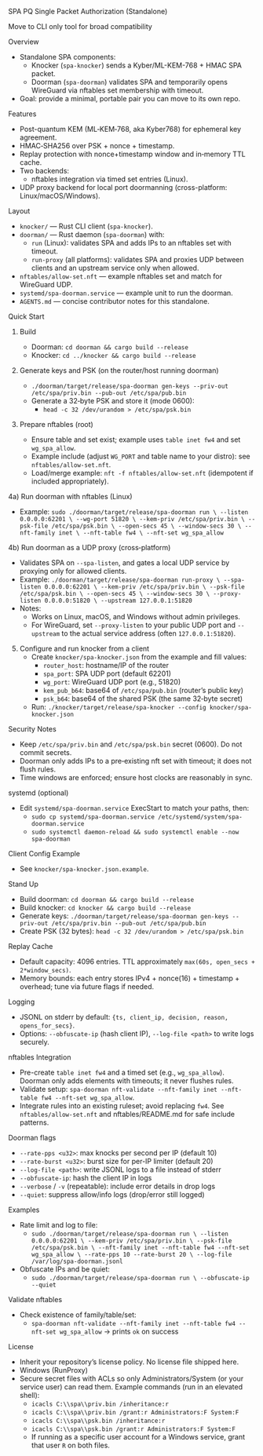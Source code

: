SPA PQ Single Packet Authorization (Standalone)

Move to CLI only tool for broad compatibility

Overview
- Standalone SPA components:
  - Knocker (`spa-knocker`) sends a Kyber/ML-KEM-768 + HMAC SPA packet.
  - Doorman (`spa-doorman`) validates SPA and temporarily opens WireGuard via nftables set membership with timeout.
- Goal: provide a minimal, portable pair you can move to its own repo.

Features
- Post-quantum KEM (ML‑KEM‑768, aka Kyber768) for ephemeral key agreement.
- HMAC‑SHA256 over PSK + nonce + timestamp.
- Replay protection with nonce+timestamp window and in‑memory TTL cache.
- Two backends:
  - nftables integration via timed set entries (Linux).
 - UDP proxy backend for local port doormanning (cross-platform: Linux/macOS/Windows).

Layout
- `knocker/` — Rust CLI client (`spa-knocker`).
- `doorman/` — Rust daemon (`spa-doorman`) with:
  - `run` (Linux): validates SPA and adds IPs to an nftables set with timeout.
  - `run-proxy` (all platforms): validates SPA and proxies UDP between clients and an upstream service only when allowed.
- `nftables/allow-set.nft` — example nftables set and match for WireGuard UDP.
- `systemd/spa-doorman.service` — example unit to run the doorman.
- `AGENTS.md` — concise contributor notes for this standalone.

Quick Start
1) Build
   - Doorman: `cd doorman && cargo build --release`
   - Knocker: `cd ../knocker && cargo build --release`

2) Generate keys and PSK (on the router/host running doorman)
   - `./doorman/target/release/spa-doorman gen-keys --priv-out /etc/spa/priv.bin --pub-out /etc/spa/pub.bin`
   - Generate a 32‑byte PSK and store it (mode 0600):
     - `head -c 32 /dev/urandom > /etc/spa/psk.bin`

3) Prepare nftables (root)
   - Ensure table and set exist; example uses `table inet fw4` and set `wg_spa_allow`.
   - Example include (adjust `WG_PORT` and table name to your distro): see `nftables/allow-set.nft`.
   - Load/merge example: `nft -f nftables/allow-set.nft` (idempotent if included appropriately).

4a) Run doorman with nftables (Linux)
   - Example: `sudo ./doorman/target/release/spa-doorman run \
       --listen 0.0.0.0:62201 \
       --wg-port 51820 \
       --kem-priv /etc/spa/priv.bin \
       --psk-file /etc/spa/psk.bin \
       --open-secs 45 \
       --window-secs 30 \
       --nft-family inet \
       --nft-table fw4 \
       --nft-set wg_spa_allow`

4b) Run doorman as a UDP proxy (cross‑platform)
   - Validates SPA on `--spa-listen`, and gates a local UDP service by proxying only for allowed clients.
   - Example: `./doorman/target/release/spa-doorman run-proxy \
       --spa-listen 0.0.0.0:62201 \
       --kem-priv /etc/spa/priv.bin \
       --psk-file /etc/spa/psk.bin \
       --open-secs 45 \
       --window-secs 30 \
       --proxy-listen 0.0.0.0:51820 \
       --upstream 127.0.0.1:51820`
   - Notes:
     - Works on Linux, macOS, and Windows without admin privileges.
     - For WireGuard, set `--proxy-listen` to your public UDP port and `--upstream` to the actual service address (often `127.0.0.1:51820`).

5) Configure and run knocker from a client
   - Create `knocker/spa-knocker.json` from the example and fill values:
     - `router_host`: hostname/IP of the router
     - `spa_port`: SPA UDP port (default 62201)
     - `wg_port`: WireGuard UDP port (e.g., 51820)
     - `kem_pub_b64`: base64 of `/etc/spa/pub.bin` (router’s public key)
     - `psk_b64`: base64 of the shared PSK (the same 32‑byte secret)
   - Run: `./knocker/target/release/spa-knocker --config knocker/spa-knocker.json`

Security Notes
- Keep `/etc/spa/priv.bin` and `/etc/spa/psk.bin` secret (0600). Do not commit secrets.
- Doorman only adds IPs to a pre‑existing nft set with timeout; it does not flush rules.
- Time windows are enforced; ensure host clocks are reasonably in sync.

systemd (optional)
- Edit `systemd/spa-doorman.service` ExecStart to match your paths, then:
  - `sudo cp systemd/spa-doorman.service /etc/systemd/system/spa-doorman.service`
  - `sudo systemctl daemon-reload && sudo systemctl enable --now spa-doorman`

Client Config Example
- See `knocker/spa-knocker.json.example`.

Stand Up
- Build doorman: `cd doorman && cargo build --release`
- Build knocker: `cd knocker && cargo build --release`
- Generate keys: `./doorman/target/release/spa-doorman gen-keys --priv-out /etc/spa/priv.bin --pub-out /etc/spa/pub.bin`
- Create PSK (32 bytes): `head -c 32 /dev/urandom > /etc/spa/psk.bin`

Replay Cache
- Default capacity: 4096 entries. TTL approximately `max(60s, open_secs + 2*window_secs)`.
- Memory bounds: each entry stores IPv4 + nonce(16) + timestamp + overhead; tune via future flags if needed.

Logging
- JSONL on stderr by default: `{ts, client_ip, decision, reason, opens_for_secs}`.
- Options: `--obfuscate-ip` (hash client IP), `--log-file <path>` to write logs securely.

nftables Integration
- Pre-create `table inet fw4` and a timed set (e.g., `wg_spa_allow`). Doorman only adds elements with timeouts; it never flushes rules.
- Validate setup: `spa-doorman nft-validate --nft-family inet --nft-table fw4 --nft-set wg_spa_allow`.
- Integrate rules into an existing ruleset; avoid replacing `fw4`. See `nftables/allow-set.nft` and nftables/README.md for safe include patterns.

Doorman flags
- `--rate-pps <u32>`: max knocks per second per IP (default 10)
- `--rate-burst <u32>`: burst size for per-IP limiter (default 20)
- `--log-file <path>`: write JSONL logs to a file instead of stderr
- `--obfuscate-ip`: hash the client IP in logs
- `--verbose` / `-v` (repeatable): include error details in drop logs
- `--quiet`: suppress allow/info logs (drop/error still logged)

Examples
- Rate limit and log to file:
  - `sudo ./doorman/target/release/spa-doorman run \
       --listen 0.0.0.0:62201 \
       --kem-priv /etc/spa/priv.bin \
       --psk-file /etc/spa/psk.bin \
       --nft-family inet --nft-table fw4 --nft-set wg_spa_allow \
       --rate-pps 10 --rate-burst 20 \
       --log-file /var/log/spa-doorman.jsonl`
- Obfuscate IPs and be quiet:
  - `sudo ./doorman/target/release/spa-doorman run \
       --obfuscate-ip --quiet`

Validate nftables
- Check existence of family/table/set:
  - `spa-doorman nft-validate --nft-family inet --nft-table fw4 --nft-set wg_spa_allow` → prints `ok` on success

License
- Inherit your repository’s license policy. No license file shipped here.
- Windows (RunProxy)
- Secure secret files with ACLs so only Administrators/System (or your service user) can read them. Example commands (run in an elevated shell):
  - `icacls C:\\spa\\priv.bin /inheritance:r`
  - `icacls C:\\spa\\priv.bin /grant:r Administrators:F System:F`
  - `icacls C:\\spa\\psk.bin /inheritance:r`
  - `icacls C:\\spa\\psk.bin /grant:r Administrators:F System:F`
  - If running as a specific user account for a Windows service, grant that user `R` on both files.
